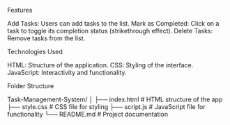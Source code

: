 Features

Add Tasks: Users can add tasks to the list.
Mark as Completed: Click on a task to toggle its completion status (strikethrough effect).
Delete Tasks: Remove tasks from the list.


Technologies Used

HTML: Structure of the application.
CSS: Styling of the interface.
JavaScript: Interactivity and functionality.

Folder Structure

Task-Management-System/
│
├── index.html        # HTML structure of the app
├── style.css         # CSS file for styling
├── script.js         # JavaScript file for functionality
└── README.md         # Project documentation
